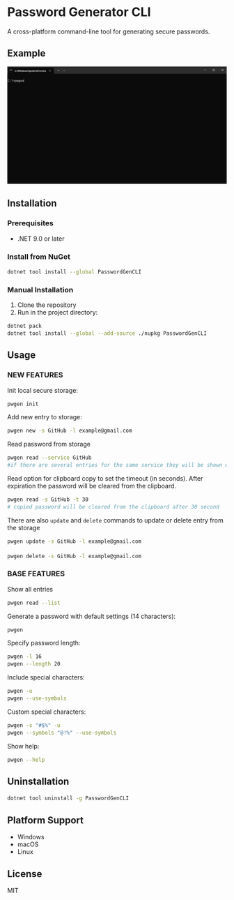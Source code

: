 # Password Generator CLI

A cross-platform command-line tool for generating secure passwords.

## Example

![example](Example/pwgen.gif)

## Installation

### Prerequisites
- .NET 9.0 or later

### Install from NuGet
```bash
dotnet tool install --global PasswordGenCLI
```

### Manual Installation
1. Clone the repository
2. Run in the project directory:
```bash
dotnet pack
dotnet tool install --global --add-source ./nupkg PasswordGenCLI
```

## Usage

### NEW FEATURES

Init local secure storage:
```bash
pwgen init
```

Add new entry to storage:
```bash
pwgen new -s GitHub -l example@gmail.com
```

Read password from storage
```bash
pwgen read --service GitHub
#if there are several entries for the same service they will be shown with logins to choose which password you want to copy
```

Read option for clipboard copy to set the timeout (in seconds). After expiration the password will be cleared from the clipboard.
```bash
pwgen read -s GitHub -t 30
# copied password will be cleared from the clipboard after 30 second
```
There are also `update` and `delete` commands to update or delete entry from the storage
```bash
pwgen update -s GitHub -l example@gmail.com

pwgen delete -s GitHub -l example@gmail.com
```

### BASE FEATURES
Show all entries
```bash
pwgen read --list 
```


Generate a password with default settings (14 characters):
```bash
pwgen
```

Specify password length:
```bash
pwgen -l 16
pwgen --length 20
```

Include special characters:
```bash
pwgen -u
pwgen --use-symbols
```

Custom special characters:
```bash
pwgen -s "#$%" -u
pwgen --symbols "@!%" --use-symbols
```

Show help:
```bash
pwgen --help
```

## Uninstallation
```bash
dotnet tool uninstall -g PasswordGenCLI
```

## Platform Support
- Windows
- macOS
- Linux

## License
MIT
